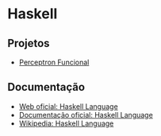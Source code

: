 # Haskell

## Projetos

* [Perceptron Funcional](./perceptron/)

## Documentação

* [Web oficial: Haskell Language](https://www.haskell.org/)
* [Documentação oficial: Haskell Language](https://www.haskell.org/documentation/)
* [Wikipedia: Haskell Language](https://pt.wikipedia.org/wiki/Haskell_(linguagem_de_programa%C3%A7%C3%A3o))
